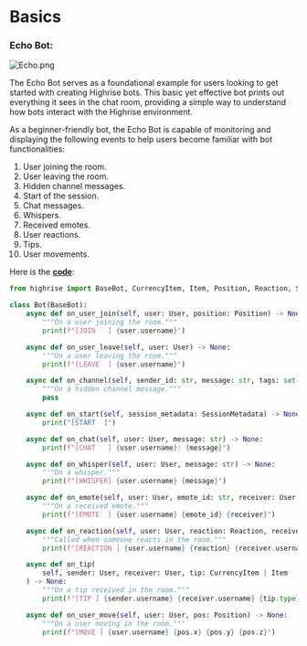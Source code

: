 # Basics

### Echo Bot:

![Echo.png](https://cdn-production.joinhighrise.com/create-portal/Echo_07b9155d3c.png)

The Echo Bot serves as a foundational example for users looking to get started with creating Highrise bots. This basic yet effective bot prints out everything it sees in the chat room, providing a simple way to understand how bots interact with the Highrise environment.

As a beginner-friendly bot, the Echo Bot is capable of monitoring and displaying the following events to help users become familiar with bot functionalities:

1. User joining the room.
2. User leaving the room.
3. Hidden channel messages.
4. Start of the session.
5. Chat messages.
6. Whispers.
7. Received emotes.
8. User reactions.
9. Tips.
10. User movements.

Here is the **[code](https://github.com/pocketzworld/example-bots/blob/main/echo/echo_bot.py)**:

```python
from highrise import BaseBot, CurrencyItem, Item, Position, Reaction, SessionMetadata, User

class Bot(BaseBot):
    async def on_user_join(self, user: User, position: Position) -> None:
        """On a user joining the room."""
        print(f"[JOIN   ] {user.username}")

    async def on_user_leave(self, user: User) -> None:
        """On a user leaving the room."""
        print(f"[LEAVE  ] {user.username}")

    async def on_channel(self, sender_id: str, message: str, tags: set[str]) -> None:
        """On a hidden channel message."""
        pass

    async def on_start(self, session_metadata: SessionMetadata) -> None:
        print("[START  ]")

    async def on_chat(self, user: User, message: str) -> None:
        print(f"[CHAT   ] {user.username}: {message}")

    async def on_whisper(self, user: User, message: str) -> None:
        """On a whisper."""
        print(f"[WHISPER] {user.username} {message}")

    async def on_emote(self, user: User, emote_id: str, receiver: User | None) -> None:
        """On a received emote."""
        print(f"[EMOTE  ] {user.username} {emote_id} {receiver}")

    async def on_reaction(self, user: User, reaction: Reaction, receiver: User) -> None:
        """Called when someone reacts in the room."""
        print(f"[REACTION ] {user.username} {reaction} {receiver.username}")

    async def on_tip(
        self, sender: User, receiver: User, tip: CurrencyItem | Item
    ) -> None:
        """On a tip received in the room."""
        print(f"[TIP ] {sender.username} {receiver.username} {tip.type} {tip.amount}")

    async def on_user_move(self, user: User, pos: Position) -> None:
        """On a user moving in the room."""
        print(f"[MOVE ] {user.username} {pos.x} {pos.y} {pos.z}")
```
